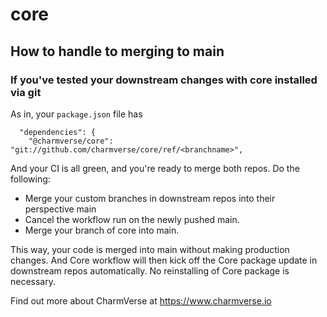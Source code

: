 # core

## How to handle to merging to main

### If you've tested your downstream changes with core installed via git

As in, your `package.json` file has

```
  "dependencies": {
    "@charmverse/core": "git://github.com/charmverse/core/ref/<branchname>",
```

And your CI is all green, and you're ready to merge both repos. Do the following:

- Merge your custom branches in downstream repos into their perspective main
- Cancel the workflow run on the newly pushed main.
- Merge your branch of core into main.

This way, your code is merged into main without making production changes.
And Core workflow will then kick off the Core package update in downstream repos automatically.
No reinstalling of Core package is necessary.

Find out more about CharmVerse at https://www.charmverse.io
